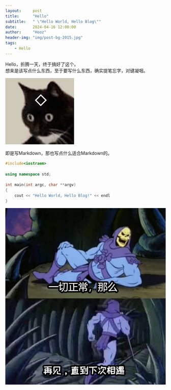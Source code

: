 ```yaml
---
layout:     post
title:      "Hello"
subtitle:   " \"Hello World, Hello Blog\""
date:       2024-04-16 12:00:00
author:     "Hooz"
header-img: "img/post-bg-2015.jpg"
tags:
    - Hello
---
```



Hello，折腾一天，终于搞好了这个。  
想来是该写点什么东西，至于要写什么东西，确实提笔忘字，对键凝咽。

![思考沉默尴尬](https://raw.githubusercontent.com/HoozS/pic/main/pic/思考沉默尴尬.gif)

即是写Markdown，那也写点什么适合Markdown的。

```c++
#include<iostraem>

using namespace std;

int main(int argc, char **argv)
{
    cout << "Hello World, Hello Blog!" << endl
}
```

![1713258385773](https://raw.githubusercontent.com/HoozS/pic/main/pic/1713258385773.jpg)
